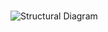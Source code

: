 
#
#
![Structural Diagram](https://user-images.githubusercontent.com/98829237/158003636-e78f6997-e6be-44cc-92a8-225d0254e3f2.png)
#
#

